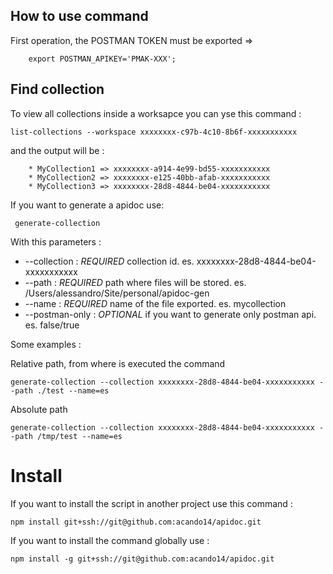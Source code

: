 ## How to use command

First operation, the POSTMAN TOKEN must be exported =>

```shell
    export POSTMAN_APIKEY='PMAK-XXX';
```

## Find collection

To view all collections inside a worksapce you can yse this command :
```shell
list-collections --workspace xxxxxxxx-c97b-4c10-8b6f-xxxxxxxxxxx
```
and the output will be :

```text
    * MyCollection1 => xxxxxxxx-a914-4e99-bd55-xxxxxxxxxxx
    * MyCollection2 => xxxxxxxx-e125-40bb-afab-xxxxxxxxxxx
    * MyCollection3 => xxxxxxxx-28d8-4844-be04-xxxxxxxxxxx

```

If you want to generate a apidoc use:

```shell
 generate-collection
```

With this parameters :

* --collection : *REQUIRED* collection id. es. xxxxxxxx-28d8-4844-be04-xxxxxxxxxxx 
* --path : *REQUIRED* path where files will be stored. es. /Users/alessandro/Site/personal/apidoc-gen
* --name : *REQUIRED* name of the file exported. es. mycollection
* --postman-only : *OPTIONAL* if you want to generate only postman api. es. false/true

Some examples :

Relative path, from where is executed the command
```shell
generate-collection --collection xxxxxxxx-28d8-4844-be04-xxxxxxxxxxx --path ./test --name=es
```
Absolute path

```shell
generate-collection --collection xxxxxxxx-28d8-4844-be04-xxxxxxxxxxx --path /tmp/test --name=es
```

# Install

If you want to install the script in another project use this command :

```shell
npm install git+ssh://git@github.com:acando14/apidoc.git
```

If you want to install the command globally use :

```shell
npm install -g git+ssh://git@github.com:acando14/apidoc.git
```
